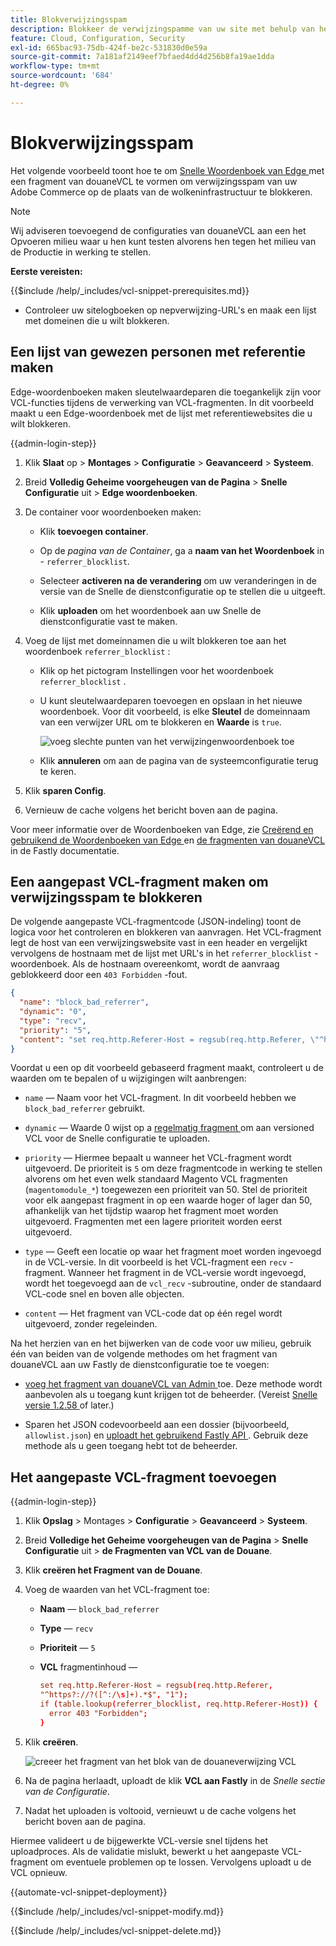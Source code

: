```yaml
---
title: Blokverwijzingsspam
description: Blokkeer de verwijzingspamme van uw site met behulp van het Fastly Edge-woordenboek en een aangepast VCL-fragment.
feature: Cloud, Configuration, Security
exl-id: 665bac93-75db-424f-be2c-531830d0e59a
source-git-commit: 7a181af2149eef7bfaed4dd4d256b8fa19ae1dda
workflow-type: tm+mt
source-wordcount: '684'
ht-degree: 0%

---
```


# Blokverwijzingsspam

Het volgende voorbeeld toont hoe te om [ Snelle Woordenboek van Edge ](https://docs.fastly.com/guides/edge-dictionaries/working-with-dictionaries-using-the-api) met een fragment van douaneVCL te vormen om verwijzingsspam van uw Adobe Commerce op de plaats van de wolkeninfrastructuur te blokkeren.

>[!NOTE]
>
>Wij adviseren toevoegend de configuraties van douaneVCL aan een het Opvoeren milieu waar u hen kunt testen alvorens hen tegen het milieu van de Productie in werking te stellen.

**Eerste vereisten:**

{{$include /help/_includes/vcl-snippet-prerequisites.md}}

- Controleer uw sitelogboeken op nepverwijzing-URL&#39;s en maak een lijst met domeinen die u wilt blokkeren.

## Een lijst van gewezen personen met referentie maken

Edge-woordenboeken maken sleutelwaardeparen die toegankelijk zijn voor VCL-functies tijdens de verwerking van VCL-fragmenten. In dit voorbeeld maakt u een Edge-woordenboek met de lijst met referentiewebsites die u wilt blokkeren.

{{admin-login-step}}

1. Klik **Slaat** op > **Montages** > **Configuratie** > **Geavanceerd** > **Systeem**.

1. Breid **Volledig Geheime voorgeheugen van de Pagina** > **Snelle Configuratie** uit > **Edge woordenboeken**.

1. De container voor woordenboeken maken:

   - Klik **toevoegen container**.

   - Op de *pagina van de Container*, ga a **naam van het Woordenboek** in - `referrer_blocklist`.

   - Selecteer **activeren na de verandering** om uw veranderingen in de versie van de Snelle de dienstconfiguratie op te stellen die u uitgeeft.

   - Klik **uploaden** om het woordenboek aan uw Snelle de dienstconfiguratie vast te maken.

1. Voeg de lijst met domeinnamen die u wilt blokkeren toe aan het woordenboek `referrer_blocklist` :

   - Klik op het pictogram Instellingen voor het woordenboek `referrer_blocklist` .

   - U kunt sleutelwaardeparen toevoegen en opslaan in het nieuwe woordenboek. Voor dit voorbeeld, is elke **Sleutel** de domeinnaam van een verwijzer URL om te blokkeren en **Waarde** is `true`.

     ![ voeg slechte punten van het verwijzingenwoordenboek ](../../assets/cdn/fastly-referrer-blocklist-dictionary.png) toe

   - Klik **annuleren** om aan de pagina van de systeemconfiguratie terug te keren.

1. Klik **sparen Config**.

1. Vernieuw de cache volgens het bericht boven aan de pagina.

Voor meer informatie over de Woordenboeken van Edge, zie [ Creërend en gebruikend de Woordenboeken van Edge ](https://docs.fastly.com/guides/edge-dictionaries/working-with-dictionaries-using-the-api) en [ de fragmenten van douaneVCL ](https://docs.fastly.com/guides/edge-dictionaries/working-with-dictionaries-using-the-api#custom-vcl-examples) in de Fastly documentatie.

## Een aangepast VCL-fragment maken om verwijzingsspam te blokkeren

De volgende aangepaste VCL-fragmentcode (JSON-indeling) toont de logica voor het controleren en blokkeren van aanvragen. Het VCL-fragment legt de host van een verwijzingswebsite vast in een header en vergelijkt vervolgens de hostnaam met de lijst met URL&#39;s in het `referrer_blocklist` -woordenboek. Als de hostnaam overeenkomt, wordt de aanvraag geblokkeerd door een `403 Forbidden` -fout.

```json
{
  "name": "block_bad_referrer",
  "dynamic": "0",
  "type": "recv",
  "priority": "5",
  "content": "set req.http.Referer-Host = regsub(req.http.Referer, \"^https?:\/\/?([^:\/s]+).*$\", \"\\1\"); if (table.lookup(referrer_blocklist, req.http.Referer-Host)) { error 403 \"Forbidden\"; }"
}
```

Voordat u een op dit voorbeeld gebaseerd fragment maakt, controleert u de waarden om te bepalen of u wijzigingen wilt aanbrengen:

- `name` — Naam voor het VCL-fragment. In dit voorbeeld hebben we `block_bad_referrer` gebruikt.

- `dynamic` — Waarde 0 wijst op a [ regelmatig fragment ](https://docs.fastly.com/en/guides/using-regular-vcl-snippets) om aan versioned VCL voor de Snelle configuratie te uploaden.

- `priority` — Hiermee bepaalt u wanneer het VCL-fragment wordt uitgevoerd. De prioriteit is `5` om deze fragmentcode in werking te stellen alvorens om het even welk standaard Magento VCL fragmenten (`magentomodule_*`) toegewezen een prioriteit van 50. Stel de prioriteit voor elk aangepast fragment in op een waarde hoger of lager dan 50, afhankelijk van het tijdstip waarop het fragment moet worden uitgevoerd. Fragmenten met een lagere prioriteit worden eerst uitgevoerd.

- `type` — Geeft een locatie op waar het fragment moet worden ingevoegd in de VCL-versie. In dit voorbeeld is het VCL-fragment een `recv` -fragment. Wanneer het fragment in de VCL-versie wordt ingevoegd, wordt het toegevoegd aan de `vcl_recv` -subroutine, onder de standaard VCL-code snel en boven alle objecten.

- `content` — Het fragment van VCL-code dat op één regel wordt uitgevoerd, zonder regeleinden.

Na het herzien van en het bijwerken van de code voor uw milieu, gebruik één van beiden van de volgende methodes om het fragment van douaneVCL aan uw Fastly de dienstconfiguratie toe te voegen:

- [ voeg het fragment van douaneVCL van Admin ](#add-the-custom-vcl-snippet) toe. Deze methode wordt aanbevolen als u toegang kunt krijgen tot de beheerder. (Vereist [ Snelle versie 1.2.58 ](fastly-configuration.md#upgrade) of later.)

- Sparen het JSON codevoorbeeld aan een dossier (bijvoorbeeld, `allowlist.json`) en [ uploadt het gebruikend Fastly API ](fastly-vcl-custom-snippets.md#manage-custom-vcl-snippets-using-the-api). Gebruik deze methode als u geen toegang hebt tot de beheerder.

## Het aangepaste VCL-fragment toevoegen

{{admin-login-step}}

1. Klik **Opslag** > Montages > **Configuratie** > **Geavanceerd** > **Systeem**.

1. Breid **Volledige het Geheime voorgeheugen van de Pagina** > **Snelle Configuratie** uit > **de Fragmenten van VCL van de Douane**.

1. Klik **creëren het Fragment van de Douane**.

1. Voeg de waarden van het VCL-fragment toe:

   - **Naam** — `block_bad_referrer`

   - **Type** — `recv`

   - **Prioriteit** — `5`

   - **VCL** fragmentinhoud —

     ```conf
     set req.http.Referer-Host = regsub(req.http.Referer,
     "^https?://?([^:/\s]+).*$", "1");
     if (table.lookup(referrer_blocklist, req.http.Referer-Host)) {
       error 403 "Forbidden";
     }
     ```

1. Klik **creëren**.

   ![ creeer het fragment van het blok van de douaneverwijzing VCL ](/help/assets/cdn/fastly-create-referrer-block-snippet.png)

1. Na de pagina herlaadt, uploadt de klik **VCL aan Fastly** in de *Snelle sectie van de Configuratie*.

1. Nadat het uploaden is voltooid, vernieuwt u de cache volgens het bericht boven aan de pagina.

Hiermee valideert u de bijgewerkte VCL-versie snel tijdens het uploadproces. Als de validatie mislukt, bewerkt u het aangepaste VCL-fragment om eventuele problemen op te lossen. Vervolgens uploadt u de VCL opnieuw.

{{automate-vcl-snippet-deployment}}

{{$include /help/_includes/vcl-snippet-modify.md}}

{{$include /help/_includes/vcl-snippet-delete.md}}
